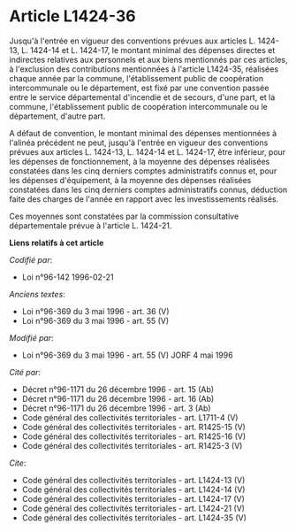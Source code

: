 # Article L1424-36

Jusqu'à l'entrée en vigueur des conventions prévues aux articles L. 1424-13, L. 1424-14 et L. 1424-17, le montant minimal des
dépenses directes et indirectes relatives aux personnels et aux biens mentionnés par ces articles, à l'exclusion des
contributions mentionnées à l'article L1424-35, réalisées chaque année par la commune, l'établissement public de coopération
intercommunale ou le département, est fixé par une convention passée entre le service départemental d'incendie et de secours,
d'une part, et la commune, l'établissement public de coopération intercommunale ou le département, d'autre part.

A défaut de convention, le montant minimal des dépenses mentionnées à l'alinéa précédent ne peut, jusqu'à l'entrée en vigueur
des conventions prévues aux articles L. 1424-13, L. 1424-14 et L. 1424-17, être inférieur, pour les dépenses de
fonctionnement, à la moyenne des dépenses réalisées constatées dans les cinq derniers comptes administratifs connus et, pour
les dépenses d'équipement, à la moyenne des dépenses réalisées constatées dans les cinq derniers comptes administratifs
connus, déduction faite des charges de l'année en rapport avec les investissements réalisés. 

Ces moyennes sont constatées par la commission consultative départementale prévue à l'article L. 1424-21.

**Liens relatifs à cet article**

_Codifié par_:

  - Loi n°96-142 1996-02-21

_Anciens textes_:

  - Loi n°96-369 du 3 mai 1996 - art. 36 (V)
  - Loi n°96-369 du 3 mai 1996 - art. 55 (V)

_Modifié par_:

  - Loi n°96-369 du 3 mai 1996 - art. 55 (V) JORF 4 mai 1996

_Cité par_:

  - Décret n°96-1171 du 26 décembre 1996 - art. 15 (Ab)
  - Décret n°96-1171 du 26 décembre 1996 - art. 16 (Ab)
  - Décret n°96-1171 du 26 décembre 1996 - art. 3 (Ab)
  - Code général des collectivités territoriales - art. L1711-4 (V)
  - Code général des collectivités territoriales - art. R1425-15 (V)
  - Code général des collectivités territoriales - art. R1425-16 (V)
  - Code général des collectivités territoriales - art. R1425-3 (V)

_Cite_:

  - Code général des collectivités territoriales - art. L1424-13 (V)
  - Code général des collectivités territoriales - art. L1424-14 (V)
  - Code général des collectivités territoriales - art. L1424-17 (V)
  - Code général des collectivités territoriales - art. L1424-21 (V)
  - Code général des collectivités territoriales - art. L1424-35 (V)
